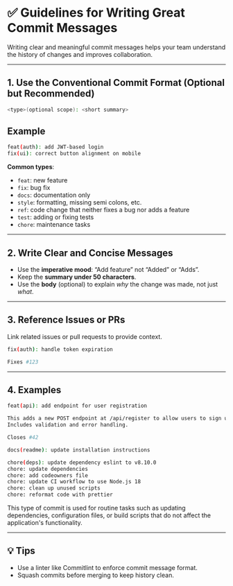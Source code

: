 # ✅ Guidelines for Writing Great Commit Messages

Writing clear and meaningful commit messages helps your team understand the history of changes and improves collaboration.

---

## 1. Use the Conventional Commit Format (Optional but Recommended)

```bash
<type>(optional scope): <short summary>
```

## Example

```bash
feat(auth): add JWT-based login
fix(ui): correct button alignment on mobile
```

**Common types**:

- `feat`: new feature
- `fix`: bug fix
- `docs`: documentation only
- `style`: formatting, missing semi colons, etc.
- `ref`: code change that neither fixes a bug nor adds a feature
- `test`: adding or fixing tests
- `chore`: maintenance tasks

---

## 2. Write Clear and Concise Messages

- Use the **imperative mood**: “Add feature” not “Added” or “Adds”.
- Keep the **summary under 50 characters**.
- Use the **body** (optional) to explain _why_ the change was made, not just _what_.

---

## 3. Reference Issues or PRs

Link related issues or pull requests to provide context.

```bash
fix(auth): handle token expiration

Fixes #123
```

---

## 4. Examples

```bash
feat(api): add endpoint for user registration

This adds a new POST endpoint at /api/register to allow users to sign up.
Includes validation and error handling.

Closes #42
```

```bash
docs(readme): update installation instructions
```

```bash
chore(deps): update dependency eslint to v8.10.0
chore: update dependencies
chore: add codeowners file
chore: update CI workflow to use Node.js 18
chore: clean up unused scripts
chore: reformat code with prettier
```

This type of commit is used for routine tasks such as updating dependencies, configuration files, or build scripts that do not affect the application's functionality.

---

## 💡 Tips

- Use a linter like Commitlint to enforce commit message format.
- Squash commits before merging to keep history clean.
